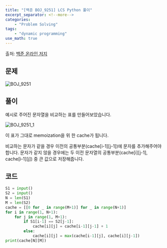 ```yaml
---
title: "[백준 BOJ_9251] LCS Python 풀이"
excerpt_separator: <!--more-->
categories: 
    - "Problem Solving"
tags: 
    - "dynamic programming"
use_math: true
---
```

출처: [백준 온라인 저지](https://www.acmicpc.net/problem/9251)

## 문제  

![BOJ_9251](https://user-images.githubusercontent.com/59808674/116869757-43357180-ac4c-11eb-859d-bb8eb6c5f2c0.PNG)  

## 풀이  

예시로 주어진 문자열을 비교하는 표를 만들어보았습니다.  

![BOJ_9251_1](https://user-images.githubusercontent.com/59808674/117243322-fcc15c00-ae71-11eb-82f0-9c360707778a.PNG)  

이 표가 그대로 memoization을 위 한 cache가 됩니다.  

비교하는 문자가 같을 경우 이전의 공통부분(cache\[i-1\]\[j-1\])에 문자를 추가해주어야 합니다. 문자가 같지 않을 경우에는 두 이전 문자열의 공통부분(cache\[i\]\[j-1\], cache\[i-1\]\[j\]) 중 큰 값으로 저장해줍니다.  


## 코드  
```python
S1 = input()
S2 = input()
N = len(S1)
M = len(S2)
cache = [[0 for _ in range(M+1)] for _ in range(N+1)]
for i in range(1, N+1):
    for j in range(1, M+1):
        if S1[i-1] == S2[j-1]:
            cache[i][j] = cache[i-1][j-1] + 1
        else:
            cache[i][j] = max(cache[i-1][j], cache[i][j-1])
print(cache[N][M])
```